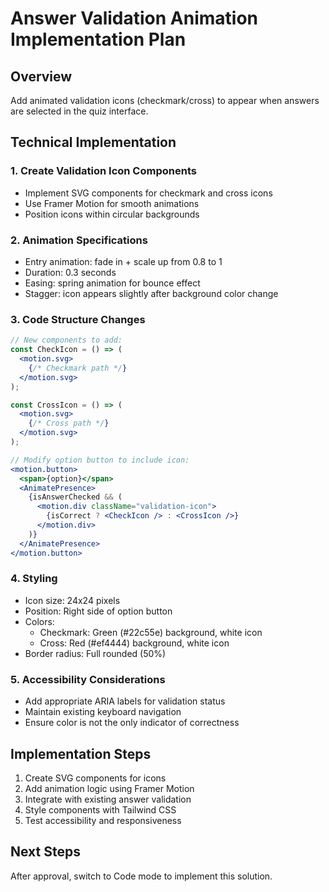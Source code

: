 # Answer Validation Animation Implementation Plan

## Overview
Add animated validation icons (checkmark/cross) to appear when answers are selected in the quiz interface.

## Technical Implementation

### 1. Create Validation Icon Components
- Implement SVG components for checkmark and cross icons
- Use Framer Motion for smooth animations
- Position icons within circular backgrounds

### 2. Animation Specifications
- Entry animation: fade in + scale up from 0.8 to 1
- Duration: 0.3 seconds
- Easing: spring animation for bounce effect
- Stagger: icon appears slightly after background color change

### 3. Code Structure Changes
```jsx
// New components to add:
const CheckIcon = () => (
  <motion.svg>
    {/* Checkmark path */}
  </motion.svg>
);

const CrossIcon = () => (
  <motion.svg>
    {/* Cross path */}
  </motion.svg>
);

// Modify option button to include icon:
<motion.button>
  <span>{option}</span>
  <AnimatePresence>
    {isAnswerChecked && (
      <motion.div className="validation-icon">
        {isCorrect ? <CheckIcon /> : <CrossIcon />}
      </motion.div>
    )}
  </AnimatePresence>
</motion.button>
```

### 4. Styling
- Icon size: 24x24 pixels
- Position: Right side of option button
- Colors:
  - Checkmark: Green (#22c55e) background, white icon
  - Cross: Red (#ef4444) background, white icon
- Border radius: Full rounded (50%)

### 5. Accessibility Considerations
- Add appropriate ARIA labels for validation status
- Maintain existing keyboard navigation
- Ensure color is not the only indicator of correctness

## Implementation Steps
1. Create SVG components for icons
2. Add animation logic using Framer Motion
3. Integrate with existing answer validation
4. Style components with Tailwind CSS
5. Test accessibility and responsiveness

## Next Steps
After approval, switch to Code mode to implement this solution.